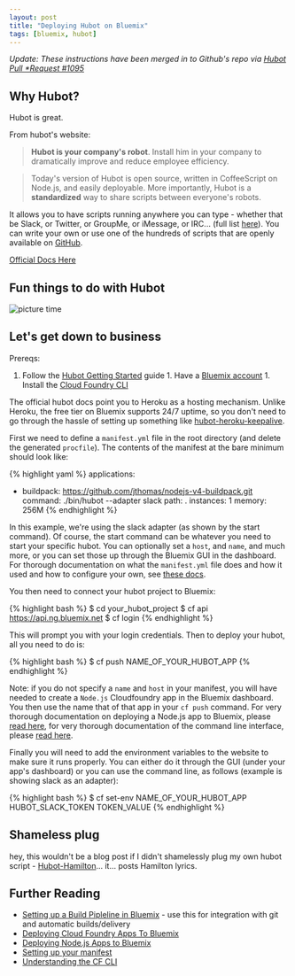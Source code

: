 ```yaml
---
layout: post
title: "Deploying Hubot on Bluemix"
tags: [bluemix, hubot]
---
```


*Update: These instructions have been merged in to Github's repo via [Hubot Pull
*Request #1095](https://github.com/github/hubot/pull/1095)*

## Why Hubot?

Hubot is great.

From hubot's website:

> __Hubot is your company's robot__. Install him in your company to dramatically
improve and reduce employee efficiency.

> Today's version of Hubot is open source, written in CoffeeScript on Node.js,
and easily deployable. More importantly, Hubot is a __standardized__ way to
share scripts between everyone's robots.

It allows you to have scripts running anywhere you can type - whether that be
Slack, or Twitter, or GroupMe, or iMessage, or IRC... (full list
[here](https://github.com/github/hubot/blob/master/docs/adapters.md)). You can
write your own or use one of the hundreds of scripts that are openly available
on [GitHub](https://github.com/github/hubot-scripts).

[Official Docs Here](https://hubot.github.com/)

## Fun things to do with Hubot

![picture time](http://i.imgur.com/rXccRiS.png)

## Let's get down to business

Prereqs:

  1. Follow the [Hubot Getting Started](https://hubot.github.com/docs/) guide 1.
  Have a [Bluemix account](https://bluemix.net) 1. Install the [Cloud Foundry
  CLI](https://github.com/cloudfoundry/cli/releases)

The official hubot docs point you to Heroku as a hosting mechanism. Unlike
Heroku, the free tier on Bluemix supports 24/7 uptime, so you don't need to go
through the hassle of setting up something like
[hubot-heroku-keepalive](https://github.com/hubot-scripts/hubot-heroku-keepalive).

First we need to define a `manifest.yml` file in the root directory (and delete
the generated `procfile`). The contents of the manifest at the bare minimum
should look like:

{% highlight yaml %}
applications:
- buildpack: https://github.com/jthomas/nodejs-v4-buildpack.git
  command: ./bin/hubot --adapter slack
  path: .
  instances: 1
  memory: 256M
{% endhighlight %}

In this example, we're using the slack adapter (as shown by the start command).
Of course, the start command can be whatever you need to start your specific
hubot. You can optionally set a `host`, and `name`, and much more, or you can
set those up through the Bluemix GUI in the dashboard. For thorough
documentation on what the `manifest.yml` file does and how it used and how to
configure your own, see [these
docs](https://docs.cloudfoundry.org/devguide/deploy-apps/manifest.html).

You then need to connect your hubot project to Bluemix:

{% highlight bash %}
$ cd your_hubot_project
$ cf api https://api.ng.bluemix.net
$ cf login
{% endhighlight %}

This will prompt you with your login credentials. Then to deploy your hubot, all
you need to do is:

{% highlight bash %}
$ cf push NAME_OF_YOUR_HUBOT_APP
{% endhighlight %}

Note: if you do not specify a `name` and `host` in your manifest, you will have
needed to create a `Node.js` Cloudfoundry app in the Bluemix dashboard. You then
use the name that of that app in your `cf push` command. For very thorough
documentation on deploying a Node.js app to Bluemix, please [read
here](https://www.ng.bluemix.net/docs/starters/nodejs/index.html), for very
thorough documentation of the command line interface, please [read
here](https://www.ng.bluemix.net/docs/cli/reference/cfcommands/index.html).

Finally you will need to add the environment variables to the website to make
sure it runs properly. You can either do it through the GUI (under your app's
dashboard) or you can use the command line, as follows (example is showing slack
as an adapter):

{% highlight bash %}
$ cf set-env NAME_OF_YOUR_HUBOT_APP HUBOT_SLACK_TOKEN TOKEN_VALUE
{% endhighlight %}

## Shameless plug

hey, this wouldn't be a blog post if I didn't shamelessly plug my own hubot
script - [Hubot-Hamilton](https://github.com/kauffecup/hubot-hamilton)... it...
posts Hamilton lyrics.

## Further Reading

  - [Setting up a Build Pipleline in
     Bluemix](https://www.ng.bluemix.net/docs/#services/DeliveryPipeline/index.html#getstartwithCD) -
     use this for integration with git and automatic builds/delivery
  - [Deploying Cloud Foundry Apps To Bluemix](https://www.ng.bluemix.net/docs/cfapps/runtimes.html)
  - [Deploying Node.js Apps to Bluemix](https://www.ng.bluemix.net/docs/starters/nodejs/index.html)
  - [Setting up your manifest](https://docs.cloudfoundry.org/devguide/deploy-apps/manifest.html)
  - [Understanding the CF CLI](https://www.ng.bluemix.net/docs/cli/reference/cfcommands/index.html)
